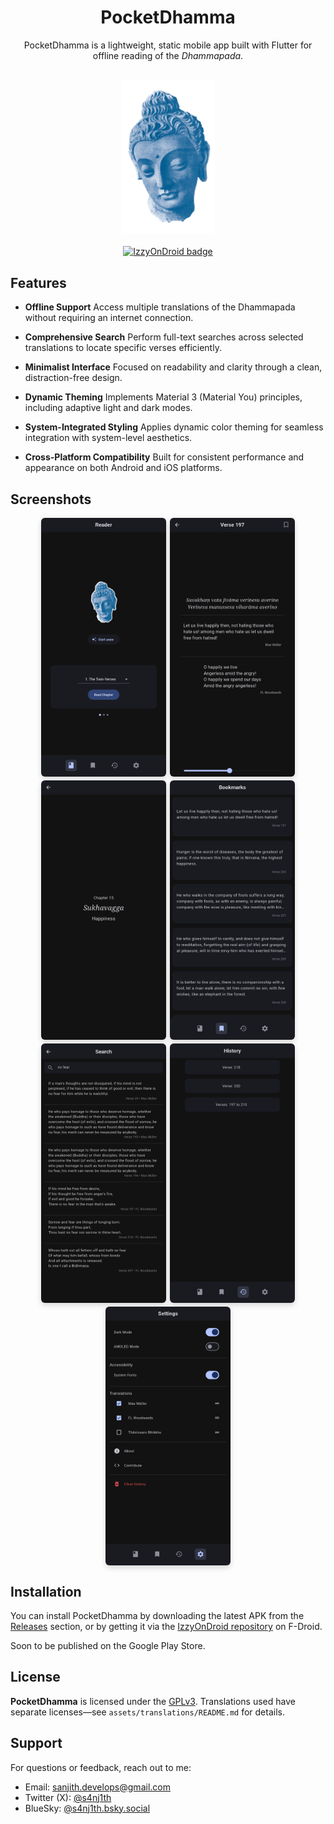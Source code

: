 <div align="center">
<h1>PocketDhamma</h1>

<p>PocketDhamma is a lightweight, static mobile app built with Flutter for offline reading of the <i>Dhammapada</i>.</p>
<br/>
<img src="icon.png" alt="logo" width="150">
<br/>
<br/>
<a href="https://apt.izzysoft.de/packages/com.s4nj1th.pocket_dhamma" target="_blank">
<img src="https://img.shields.io/endpoint?url=https://apt.izzysoft.de/fdroid/api/v1/shield/com.s4nj1th.pocket_dhamma&label=IzzyOnDroid" alt="IzzyOnDroid badge">
</a>
<br/>
</div>

## Features

- **Offline Support**
  Access multiple translations of the Dhammapada without requiring an internet connection.

- **Comprehensive Search**
  Perform full-text searches across selected translations to locate specific verses efficiently.

- **Minimalist Interface**
  Focused on readability and clarity through a clean, distraction-free design.

- **Dynamic Theming**
  Implements Material 3 (Material You) principles, including adaptive light and dark modes.

- **System-Integrated Styling**
  Applies dynamic color theming for seamless integration with system-level aesthetics.

- **Cross-Platform Compatibility**
  Built for consistent performance and appearance on both Android and iOS platforms.

## Screenshots

<div style="display: flex; flex-wrap: wrap; justify-content: center; gap: 6px; margin-top: 1rem;" align="center">
  <img src="screenshots/home.png" alt="Home" width="200"
       style="border-radius: 6px; box-shadow: 0 4px 10px rgba(0, 0, 0, 0.15);" />
  <img src="screenshots/verses.png" alt="Verses" width="200"
       style="border-radius: 6px; box-shadow: 0 4px 10px rgba(0, 0, 0, 0.15);" />
  <img src="screenshots/chapters.png" alt="Chapters" width="200"
       style="border-radius: 6px; box-shadow: 0 4px 10px rgba(0, 0, 0, 0.15);" />
  <img src="screenshots/bookmarks.png" alt="Bookmarks" width="200"
       style="border-radius: 6px; box-shadow: 0 4px 10px rgba(0, 0, 0, 0.15);" />
  <img src="screenshots/searches.png" alt="Search" width="200"
       style="border-radius: 6px; box-shadow: 0 4px 10px rgba(0, 0, 0, 0.15);" />
  <img src="screenshots/history.png" alt="History" width="200"
       style="border-radius: 6px; box-shadow: 0 4px 10px rgba(0, 0, 0, 0.15);" />
  <img src="screenshots/settings.png" alt="Settings" width="200"
       style="border-radius: 6px; box-shadow: 0 4px 10px rgba(0, 0, 0, 0.15);" />
</div>

## Installation

You can install PocketDhamma by downloading the latest APK from the [Releases](https://github.com/s4nj1th/pocket-dhamma/releases) section, or by getting it via the [IzzyOnDroid repository](https://apt.izzysoft.de/packages/com.s4nj1th.pocket_dhamma) on F-Droid.

Soon to be published on the Google Play Store.


## License

**PocketDhamma** is licensed under the [GPLv3](https://www.gnu.org/licenses/gpl-3.0.en.html).
Translations used have separate licenses—see `assets/translations/README.md` for details.

## Support

For questions or feedback, reach out to me:

- Email: sanjith.develops@gmail.com
- Twitter (X): [@s4nj1th](https://x.com/s4nj1th)
- BlueSky: [@s4nj1th.bsky.social](https://bsky.app/profile/s4nj1th.bsky.social)
